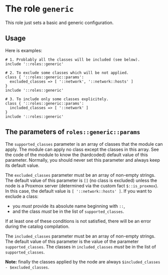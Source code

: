 # The role `generic`

This role just sets a basic and generic configuration.


## Usage

Here is examples:

```puppet
# 1. Problably all the classes will be included (see below).
include '::roles::generic'

# 2. To exclude some classes which will be not applied.
class { '::roles::generic::params':
  excluded_classes => [ '::network', '::network::hosts' ]
}
include '::roles::generic'

# 3. To include only some classes explicitely.
class { '::roles::generic::params':
  included_classes => [ '::network' ]
}
include '::roles::generic'
```




## The parameters of `roles::generic::params`


The `supported_classes` parameter is an array of classes
that the module can apply. The module can apply no class
except the classes in this array. See the code of the module
to know the (hardcoded) default value of this parameter.
Normally, you should never set this parameter and always
keep its default value.

The `excluded_classes` parameter must be an array of
non-empty strings. The default value of this parameter is
`[]` (no class is excluded) unless the node is a Proxmox
server (determined via the custom fact `$::is_proxmox`).
In this case, the default value is `[ '::network::hosts' ]`.
If you want to exclude a class:

* you *must* provide its absolute name beginning with `::`,
* and the class *must* be in the list of `supported_classes`.

If at least one of these conditions is not satisfied, there
will be an error during the catalog compilation.

The `included_classes` parameter must be an array of
non-empty strings. The default value of this parameter is
the value of the parameter `supported_classes`. The classes
in `included_classes` *must* be in the list of
`supported_classes`.

**Note:** finally the classes applied by the node are always
`$included_classes - $excluded_classes`.



